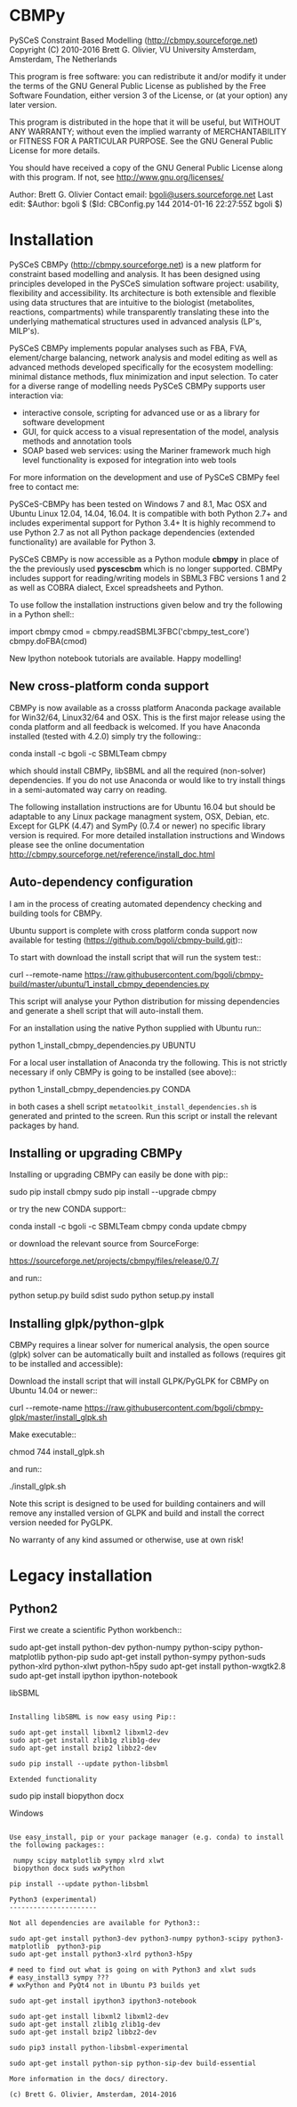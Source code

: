CBMPy
=====

PySCeS Constraint Based Modelling (http://cbmpy.sourceforge.net)
Copyright (C) 2010-2016 Brett G. Olivier, VU University Amsterdam, Amsterdam, The Netherlands

This program is free software: you can redistribute it and/or modify
it under the terms of the GNU General Public License as published by
the Free Software Foundation, either version 3 of the License, or
(at your option) any later version.

This program is distributed in the hope that it will be useful,
but WITHOUT ANY WARRANTY; without even the implied warranty of
MERCHANTABILITY or FITNESS FOR A PARTICULAR PURPOSE.  See the
GNU General Public License for more details.

You should have received a copy of the GNU General Public License
along with this program.  If not, see <http://www.gnu.org/licenses/>

Author: Brett G. Olivier
Contact email: bgoli@users.sourceforge.net
Last edit: $Author: bgoli $ ($Id: CBConfig.py 144 2014-01-16 22:27:55Z bgoli $)

Installation
============

PySCeS CBMPy (http://cbmpy.sourceforge.net) is a new platform for constraint
based modelling and analysis. It has been designed using principles developed
in the PySCeS simulation software project: usability, flexibility and accessibility. 
Its architecture is both extensible and flexible using data structures that are intuitive 
to  the biologist (metabolites, reactions, compartments) while transparently translating 
these into the underlying mathematical structures used in advanced analysis (LP's, MILP's).

PySCeS CBMPy implements popular analyses such as FBA, FVA, element/charge
balancing, network analysis and model editing as well as advanced methods
developed specifically for the ecosystem modelling: minimal distance methods,
flux minimization and input selection. To cater for a diverse range of modelling
needs PySCeS CBMPy supports user interaction via:

- interactive console, scripting for advanced use or as a library for software development
- GUI, for quick access to a visual representation of the model, analysis methods and annotation tools
- SOAP based web services: using the Mariner framework much high level functionality is exposed for integration into web tools

For more information on the development and use of PySCeS CBMPy feel free to contact me:

PySCeS-CBMPy has been tested on Windows 7 and 8.1, Mac OSX and Ubuntu Linux 12.04, 14.04, 16.04. 
It is compatible with both Python 2.7+ and includes experimental support for Python 3.4+ It is highly recommend to use
Python 2.7 as not all Python package dependencies (extended functionality) are available for Python 3.

PySCeS CBMPy is now accessible as a Python module **cbmpy** in place of the the previously used **pyscescbm** which is no longer supported. CBMPy includes support for  reading/writing models in SBML3 FBC versions 1 and 2 as well as COBRA dialect, Excel spreadsheets and Python.

To use follow the installation instructions given below and try the following in a Python shell::

import cbmpy
cmod = cbmpy.readSBML3FBC('cbmpy_test_core')
cbmpy.doFBA(cmod)

New Ipython notebook tutorials are available. Happy modelling!

New cross-platform conda support
--------------------------------

CBMPy is now available as a crosss platform Anaconda package available for Win32/64, Linux32/64 and OSX. This is the first
major release using the conda platform and all feedback is welcomed. If you have Anaconda installed (tested with 4.2.0)
simply try the following::

 conda install -c bgoli -c SBMLTeam cbmpy
 
which should install CBMPy, libSBML and all the required (non-solver) dependencies. If you do not use Anaconda or would
like to try install things in a semi-automated way carry on reading.

The following installation instructions are for Ubuntu 16.04 but should be adaptable to any
Linux package managment system, OSX, Debian, etc. Except for GLPK (4.47) and SymPy (0.7.4 or newer)
no specific library version is required. For more detailed installation instructions and Windows
please see the online documentation http://cbmpy.sourceforge.net/reference/install_doc.html

Auto-dependency configuration
-----------------------------

I am in the process of creating automated dependency checking and building tools for CBMPy. 

Ubuntu support is complete with cross platform conda support now available for testing (https://github.com/bgoli/cbmpy-build.git)::

To start with download the install script that will run the system test::

 curl --remote-name https://raw.githubusercontent.com/bgoli/cbmpy-build/master/ubuntu/1_install_cbmpy_dependencies.py 

This script will analyse your Python distribution for missing dependencies and generate a shell script that will auto-install them.

For an installation using the native Python supplied with Ubuntu run::

 python 1_install_cbmpy_dependencies.py UBUNTU
 
For a local user installation of Anaconda try the following. This is not strictly necessary if only CBMPy is going to be installed (see above)::

 python 1_install_cbmpy_dependencies.py CONDA

in both cases a shell script `metatoolkit_install_dependencies.sh` is generated and printed to the screen. Run this script 
or install the relevant packages by hand.

Installing or upgrading CBMPy
-----------------------------

Installing or upgrading CBMPy can easily be done with pip::

 sudo pip install cbmpy
 sudo pip install --upgrade cbmpy

or try the new CONDA support::

 conda install -c bgoli -c SBMLTeam cbmpy
 conda update cbmpy

or download the relevant source from SourceForge:

 https://sourceforge.net/projects/cbmpy/files/release/0.7/

and run::

 python setup.py build sdist
 sudo python setup.py install

Installing glpk/python-glpk
---------------------------

CBMPy requires a linear solver for numerical analysis, the open source (glpk) solver can be automatically built and installed as follows (requires git to be installed and accessible):

Download the install script that will install GLPK/PyGLPK for CBMPy on Ubuntu 14.04 or newer::

 curl --remote-name https://raw.githubusercontent.com/bgoli/cbmpy-glpk/master/install_glpk.sh

Make executable::

 chmod 744 install_glpk.sh

and run::

 ./install_glpk.sh

Note this script is designed to be used for building containers and will remove any installed version of GLPK and build and install the correct version needed for PyGLPK.

No warranty of any kind assumed or otherwise, use at own risk!

Legacy installation
===================

Python2
-------

First we create a scientific Python workbench::

sudo apt-get install python-dev python-numpy python-scipy python-matplotlib  python-pip
sudo apt-get install python-sympy python-suds python-xlrd python-xlwt python-h5py
sudo apt-get install python-wxgtk2.8
sudo apt-get install ipython ipython-notebook


libSBML
~~~~~~~

Installing libSBML is now easy using Pip::

sudo apt-get install libxml2 libxml2-dev
sudo apt-get install zlib1g zlib1g-dev
sudo apt-get install bzip2 libbz2-dev

sudo pip install --update python-libsbml

Extended functionality
~~~~~~~~~~~~~~~~~~~~~~

sudo pip install biopython docx

Windows
~~~~~~~

Use easy_install, pip or your package manager (e.g. conda) to install the following packages::

 numpy scipy matplotlib sympy xlrd xlwt
 biopython docx suds wxPython

pip install --update python-libsbml

Python3 (experimental)
----------------------

Not all dependencies are available for Python3::

sudo apt-get install python3-dev python3-numpy python3-scipy python3-matplotlib  python3-pip
sudo apt-get install python3-xlrd python3-h5py

# need to find out what is going on with Python3 and xlwt suds
# easy_install3 sympy ???
# wxPython and PyQt4 not in Ubuntu P3 builds yet

sudo apt-get install ipython3 ipython3-notebook

sudo apt-get install libxml2 libxml2-dev
sudo apt-get install zlib1g zlib1g-dev
sudo apt-get install bzip2 libbz2-dev

sudo pip3 install python-libsbml-experimental

sudo apt-get install python-sip python-sip-dev build-essential

More information in the docs/ directory.

(c) Brett G. Olivier, Amsterdam, 2014-2016